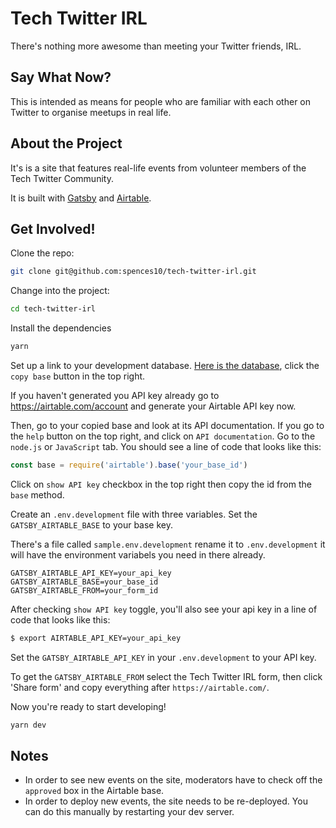 # Tech Twitter IRL

There's nothing more awesome than meeting your Twitter friends, IRL.

## Say What Now?

This is intended as means for people who are familiar with each other
on Twitter to organise meetups in real life.

## About the Project

It's is a site that features real-life events from volunteer members
of the Tech Twitter Community.

It is built with [Gatsby] and [Airtable].

## Get Involved!

Clone the repo:

```bash
git clone git@github.com:spences10/tech-twitter-irl.git
```

Change into the project:

```bash
cd tech-twitter-irl
```

Install the dependencies

```bash
yarn
```

Set up a link to your development database. [Here is the database],
click the `copy base` button in the top right.

If you haven't generated you API key already go to
https://airtable.com/account and generate your Airtable API key now.

Then, go to your copied base and look at its API documentation. If you
go to the `help` button on the top right, and click on
`API documentation`. Go to the `node.js` or `JavaScript` tab. You
should see a line of code that looks like this:

```js
const base = require('airtable').base('your_base_id')
```

Click on `show API key` checkbox in the top right then copy the id
from the `base` method.

Create an `.env.development` file with three variables. Set the
`GATSBY_AIRTABLE_BASE` to your base key.

There's a file called `sample.env.development` rename it to
`.env.development` it will have the environment variabels you need in
there already.

```text
GATSBY_AIRTABLE_API_KEY=your_api_key
GATSBY_AIRTABLE_BASE=your_base_id
GATSBY_AIRTABLE_FROM=your_form_id
```

After checking `show API key` toggle, you'll also see your api key in
a line of code that looks like this:

```sh
$ export AIRTABLE_API_KEY=your_api_key
```

Set the `GATSBY_AIRTABLE_API_KEY` in your `.env.development` to your
API key.

To get the `GATSBY_AIRTABLE_FROM` select the Tech Twitter IRL form,
then click 'Share form' and copy everything after
`https://airtable.com/`.

Now you're ready to start developing!

```bash
yarn dev
```

## Notes

- In order to see new events on the site, moderators have to check off
  the `approved` box in the Airtable base.
- In order to deploy new events, the site needs to be re-deployed. You
  can do this manually by restarting your dev server.

<!-- Links -->

[gatsby]: https://www.gatsbyjs.org/
[airtable]: https://airtable.com/
[here is the database]: https://airtable.com/tbl7wmrtCZcd5M397
